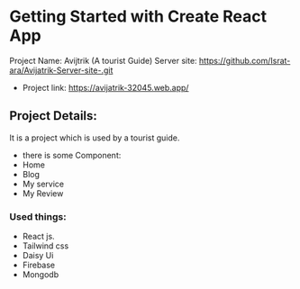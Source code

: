 # Getting Started with Create React App

Project Name: Avijtrik (A tourist Guide)
Server site: https://github.com/Israt-ara/Avijatrik-Server-site-.git

* Project link: https://avijatrik-32045.web.app/

## Project Details: 

It is a project which is used by a tourist guide.
* there is some  Component:
*  Home
* Blog
* My service
* My Review

### Used things:

* React js.
* Tailwind css
* Daisy Ui
* Firebase
* Mongodb


























